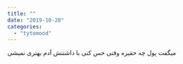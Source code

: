 ```yaml
---
title: ""
date: "2019-10-28"
categories: 
  - "tytomood"
---
```


میگفت پول چه حقیره وقتی حس کنی با داشتنش آدم بهتری نمیشی
